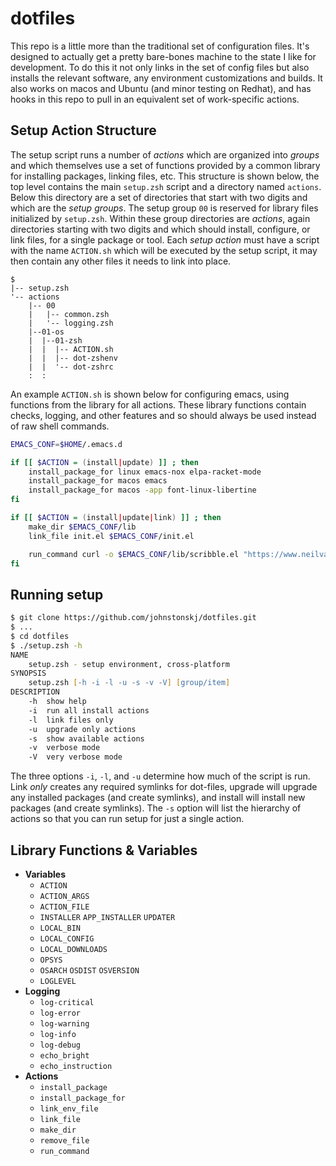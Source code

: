 # dotfiles

This repo is a little more than the traditional set of configuration files. It's designed to actually get a pretty bare-bones machine to the state I like for development. To do this it not only links in the set of config files but also installs the relevant software, any environment customizations and builds. It also works on macos and Ubuntu (and minor testing on Redhat), and has hooks in this repo to pull in an equivalent set of work-specific actions.

## Setup Action Structure

The setup script runs a  number of *actions* which are organized into *groups* and which themselves use a set of functions provided by a common library for installing packages, linking files, etc. This structure is shown below, the top level contains the main `setup.zsh` script and a directory named `actions`. Below this directory are a set of directories that start with two digits and which are the *setup groups*. The setup group `00` is reserved for library files initialized by `setup.zsh`. Within these group directories are *actions*, again directories starting with two digits and which should install, configure, or link files, for a single package or tool. Each *setup action* must have a script with the name `ACTION.sh` which will be executed by the setup script, it may then contain any other files it needs to link into place.

```
$
|-- setup.zsh
'-- actions
    |-- 00
    |   |-- common.zsh
    |   '-- logging.zsh
	|--01-os
	|  |--01-zsh
	|  |  |-- ACTION.sh
	|  |  |-- dot-zshenv
	|  |  '-- dot-zshrc
	:  :
```

An example `ACTION.sh` is shown below for configuring emacs, using functions from the library for all actions. These library functions contain checks, logging, and other features and so should always be used instead of raw shell commands.

```bash
EMACS_CONF=$HOME/.emacs.d

if [[ $ACTION = (install|update) ]] ; then
	install_package_for linux emacs-nox elpa-racket-mode
	install_package_for macos emacs
	install_package_for macos -app font-linux-libertine
fi

if [[ $ACTION = (install|update|link) ]] ; then
    make_dir $EMACS_CONF/lib
	link_file init.el $EMACS_CONF/init.el

	run_command curl -o $EMACS_CONF/lib/scribble.el "https://www.neilvandyke.org/scribble-emacs/scribble.el"
fi
```

## Running setup

```zsh
$ git clone https://github.com/johnstonskj/dotfiles.git
$ ...
$ cd dotfiles
$ ./setup.zsh -h
NAME
	setup.zsh - setup environment, cross-platform
SYNOPSIS
	setup.zsh [-h -i -l -u -s -v -V] [group/item]
DESCRIPTION
	-h	show help
	-i	run all install actions
	-l	link files only
	-u	upgrade only actions
	-s  show available actions
	-v	verbose mode
	-V  very verbose mode
```

The three options `-i`, `-l`, and `-u` determine how much of the script is run. Link *only* creates any required symlinks for dot-files, upgrade will upgrade any installed packages (and create symlinks), and install will install new packages (and create symlinks). The `-s` option will list the hierarchy of actions so that you can run setup for just a single action.

## Library Functions & Variables

* **Variables**
  * `ACTION`
  * `ACTION_ARGS`
  * `ACTION_FILE`
  * `INSTALLER` `APP_INSTALLER` `UPDATER`
  * `LOCAL_BIN`
  * `LOCAL_CONFIG`
  * `LOCAL_DOWNLOADS`
  * `OPSYS`
  * `OSARCH` `OSDIST` `OSVERSION`
  * `LOGLEVEL`
* **Logging**
  * `log-critical` 
  * `log-error` 
  * `log-warning` 
  * `log-info` 
  * `log-debug` 
  * `echo_bright` 
  * `echo_instruction`
* **Actions**
  * `install_package` 
  * `install_package_for` 
  * `link_env_file` 
  * `link_file` 
  * `make_dir` 
  * `remove_file` 
  * `run_command` 
